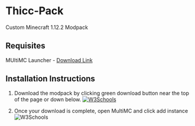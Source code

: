 # Thicc-Pack
Custom Minecraft 1.12.2 Modpack
## Requisites
MUltiMC Launcher - [Download Link](https://multimc.org/#Download)

## Installation Instructions
1. Download the modpack by clicking green download button near the top of the page or down below.
    <a href="https://github.com/PsychoEliteNZ/Thicc-Pack/archive/master.zip"><img border="0" alt="W3Schools" src="https://i.imgur.com/OWChfrV.png"></a>

2. Once your download is complete, open MultiMC and click add instance
    <img border="0" alt="W3Schools" src="https://i.imgur.com/BSbmFue.png">

